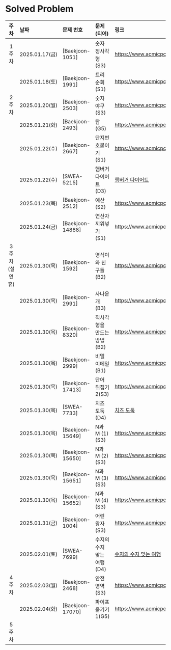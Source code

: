 # Solved Problem

|     주차     | 날짜             | 문제 번호             | 문제(티어)           | 링크                                                                                                            |
|:----------:|:---------------|:------------------|:-----------------|:--------------------------------------------------------------------------------------------------------------|
|    1주차     | 2025.01.17(금)  | [Baekjoon-1051]   | 숫자 정사각형(S3)      | https://www.acmicpc.net/problem/1051                                                                          |
|            | 2025.01.18(토)  | [Baekjoon-1991]   | 트리 순회(S1)        | https://www.acmicpc.net/problem/1991                                                                          |
|    2주차     | 2025.01.20(월)  | [Baekjoon-2503]   | 숫자 야구(S3)        | https://www.acmicpc.net/problem/2503                                                                          |
|            | 2025.01.21(화)  | [Baekjoon-2493]   | 탑(G5)            | https://www.acmicpc.net/problem/2493                                                                          |
|            | 2025.01.22(수)  | [Baekjoon-2667]   | 단지번호붙이기(S1)      | https://www.acmicpc.net/problem/2667                                                                          |
|            | 2025.01.22(수)  | [SWEA-5215]       | 햄버거 다이어트(D3)     | [햄버거 다이어트](https://swexpertacademy.com/main/code/problem/problemDetail.do?contestProbId=AWT-lPB6dHUDFAVT)     |
|            | 2025.01.23(목)  | [Baekjoon-2512]   | 예산(S2)           | https://www.acmicpc.net/problem/2512                                                                          |
|            | 2025.01.24(금)  | [Baekjoon-14888]  | 연산자 끼워넣기(S1)     | https://www.acmicpc.net/problem/14888                                                                         |
| 3주차 (설 연휴) | 2025.01.30(목)  | [Baekjoon-1592]   | 영식이와 친구들(B2)     | https://www.acmicpc.net/problem/1592                                                                          |
|            | 2025.01.30(목)  | [Baekjoon-2991]   | 사나운 개(B3)        | https://www.acmicpc.net/problem/2991                                                                          |
|            | 2025.01.30(목)  | [Baekjoon-8320]   | 직사각형을 만드는 방법(B2) | https://www.acmicpc.net/problem/8320                                                                          |
|            | 2025.01.30(목)  | [Baekjoon-2999]   | 비밀 이메일(B1)       | https://www.acmicpc.net/problem/1592                                                                          |
|            | 2025.01.30(목)  | [Baekjoon-17413]  | 단어 뒤집기 2(S3)     | https://www.acmicpc.net/problem/1592                                                                          |
|            | 2025.01.30(목)  | [SWEA-7733]       | 치즈 도둑(D4)        | [치즈 도둑](https://swexpertacademy.com/main/code/problem/problemDetail.do?contestProbId=AWrDOdQqRCUDFARG)        |
|            | 2025.01.30(목)  | [Baekjoon-15649]  | N과 M (1)(S3)     | https://www.acmicpc.net/problem/15649                                                                         |
|            | 2025.01.30(목)  | [Baekjoon-15650]  | N과 M (2)(S3)     | https://www.acmicpc.net/problem/15650                                                                         |
|            | 2025.01.30(목)  | [Baekjoon-15651]  | N과 M (3)(S3)     | https://www.acmicpc.net/problem/15651                                                                         |
|            | 2025.01.30(목)  | [Baekjoon-15652]  | N과 M (4)(S3)     | https://www.acmicpc.net/problem/15652                                                                         |
|            | 2025.01.31(금)  | [Baekjoon-1004]   | 어린 왕자(S3)        | https://www.acmicpc.net/problem/1004                                                                          |
|            | 2025.02.01(토)  | [SWEA-7699]       | 수지의 수지 맞는 여행(D4) | [수지의 수지 맞는 여행](https://swexpertacademy.com/main/code/problem/problemDetail.do?contestProbId=AWqUzj0arpkDFARG) |
|    4주차     | 2025.02.03(월)  | [Baekjoon-2468]   | 안전 영역(S3)        | https://www.acmicpc.net/problem/2468                                                                          |
|            | 2025.02.04(화)  |  [Baekjoon-17070]   |파이프 옮기기 1(G5)        | https://www.acmicpc.net/problem/17070                                                                         |
|    5주차     |                |                   |                  |                                                                                                               |
